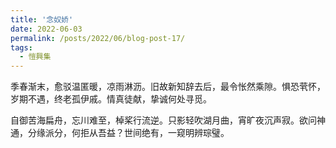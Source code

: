 ```yaml
---
title: '念奴娇'
date: 2022-06-03
permalink: /posts/2022/06/blog-post-17/
tags:
  - 愷興集
---
```


季春渐末，愈驳温匿暖，凉雨淋沥。旧故新知辞去后，最令怅然乘隙。惧恐茕怀，岁期不遇，终老孤伊戚。情真徒献，挚诚何处寻觅。

自御苦海扁舟，忘川难至，棹桨行流逆。只影轻吹湖月曲，宵旷夜沉声寂。欲问神通，分缘派分，何拒从吾益？世间绝有，一窥明辨琮璧。
